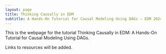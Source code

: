 ```yaml
---
layout: page
title: Thinking Causally in EDM
subtitle: A Hands-On Tutorial for Causal Modeling Using DAGs – EDM 2024
---
```


This is the webpage for the tutorial Thinking Causally in EDM: A Hands-On Tutorial for Causal Modeling Using DAGs.

Links to resources will be added.
